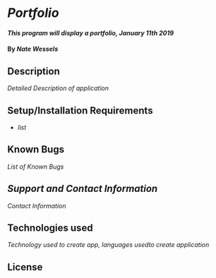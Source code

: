 # _Portfolio_

#### _This program will display a portfolio, January 11th 2019_

#### By _Nate Wessels_

## Description

_Detailed Description of application_

## Setup/Installation Requirements

* _list_

## Known Bugs

_List of Known Bugs_

## _Support and Contact Information_

_Contact Information_

## Technologies used

_Technology used to create app, languages usedto create application_

## License
